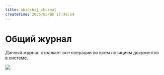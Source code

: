 ```yaml
---
title: obshchij_zhurnal
createTime: 2025/05/06 17:49:54
---
```

# Общий журнал
Данный журнал отражает все операции по всем позициям документов в системе.

![](image417.png)



